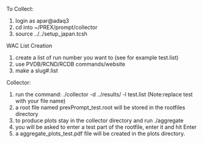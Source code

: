 To Collect: 
1) login as apar@adaq3
2) cd into ~/PREX/prompt/collector
3) source ../../setup_japan.tcsh

WAC List Creation
1) create a list of run number you want to (see for example test.list)
2) use PVDB/RCND/RCDB commands/website
3) make a slug#.list

Collector:
1) run the command: ./collector -d ../results/ -l test.list (Note:replace test with your file name)
2) a root file named prexPrompt_test.root will be stored in the rootfiles directory
3) to produce plots stay in the collector directory and run ./aggregate 
4) you will be asked to enter a test part of the rootfile, enter it and hit Enter
5) a aggregate_plots_test.pdf file will be created in the plots directory.

